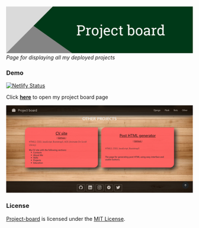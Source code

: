 <a href="https://portfolio.hubariev.com/" target="_blank"><img title="Project board" alt="Header image" src="./md_images/Project-board_header.png"></a>
_Page for displaying all my deployed projects_

### Demo

[![Netlify Status](https://api.netlify.com/api/v1/badges/3f7a5c61-3278-4d1c-9b5f-e8cc81bf15ad/deploy-status)](https://app.netlify.com/sites/gubchik123-project-board/deploys)

Click **<a href="https://portfolio.hubariev.com/" target="_blank">here</a>** to open my project board page

<img title="Demo" alt="Demo image" src="./md_images/demo.jpg">

            
### License

[Project-board](https://github.com/Gubchik123/Project-board) is licensed under the [MIT License](https://github.com/Gubchik123/Project-board/blob/master/LICENSE.md).